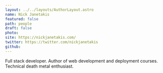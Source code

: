 ```yaml
---
layout: ../../layouts/AuthorLayout.astro
name: Nick Janetakis
featured: false
path: people
draft: false
photo: 
site: https://nickjanetakis.com/
twitter: https://twitter.com/nickjanetakis
github: 
---
```


Full stack developer. Author of web development and deployment courses. Technical death metal enthusiast.